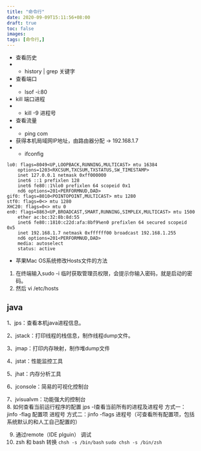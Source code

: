 ```yaml
---
title: "命令行"
date: 2020-09-09T15:11:56+08:00
draft: true
toc: false
images:
tags: [命令行,]
---
```

- 查看历史
- - history | grep 关键字
- 查看端口
- - lsof -i:80
- kill 端口进程
- - kill -9 进程号
- 查看流量
- - ping com
- 获得本机局域网IP地址，由路由器分配 ->  192.168.1.7 
- - ifconfig
```
lo0: flags=8049<UP,LOOPBACK,RUNNING,MULTICAST> mtu 16384
	options=1203<RXCSUM,TXCSUM,TXSTATUS,SW_TIMESTAMP>
	inet 127.0.0.1 netmask 0xff000000 
	inet6 ::1 prefixlen 128 
	inet6 fe80::1%lo0 prefixlen 64 scopeid 0x1 
	nd6 options=201<PERFORMNUD,DAD>
gif0: flags=8010<POINTOPOINT,MULTICAST> mtu 1280
stf0: flags=0<> mtu 1280
XHC20: flags=0<> mtu 0
en0: flags=8863<UP,BROADCAST,SMART,RUNNING,SIMPLEX,MULTICAST> mtu 1500
	ether ac:bc:32:8b:8d:55 
	inet6 fe80::1810:c22d:afa:8bf9%en0 prefixlen 64 secured scopeid 0x5 
	inet 192.168.1.7 netmask 0xffffff00 broadcast 192.168.1.255
	nd6 options=201<PERFORMNUD,DAD>
	media: autoselect
	status: active
```

- 苹果Mac OS系统修改Hosts文件的方法
1. 在终端输入sudo -i 临时获取管理员权限，会提示你输入密码，就是启动的密码。
2. 然后 vi /etc/hosts

## java

1、jps：查看本机java进程信息。

2、jstack：打印线程的栈信息，制作线程dump文件。

3、jmap：打印内存映射，制作堆dump文件

4、jstat：性能监控工具

5、jhat：内存分析工具

6、jconsole：简易的可视化控制台

7、jvisualvm：功能强大的控制台  
8. 如何查看当前运行程序的配置
jps -l查看当前所有的进程及进程号
方式一：jinfo -flag 配置项 进程号
方式二：jinfo -flags 进程号（可查看所有配置项，包括系统默认的和人工自己配置的）

9. 通过remote（IDE plguin） 调试 
10. zsh 和 bash  转换
`chsh -s /bin/bash` `sudo chsh -s /bin/zsh`